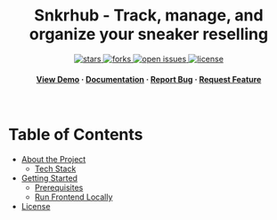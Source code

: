 <div align="center">

  <h1>Snkrhub - Track, manage, and organize your sneaker reselling</h1>

  <!-- Badges -->
<p>
  <!-- Repo info -->
  <a href="https://github.com/nick-0101/ghostbar">
    <img src="https://img.shields.io/github/stars/nick-0101/ghostbar?style=flat-square" alt="stars" />
  </a>
  <a href="https://github.com/nick-0101/ghostbar/network/members">
    <img src="https://img.shields.io/github/forks/nick-0101/ghostbar?style=flat-square" alt="forks" />
  </a>
  <a href="https://github.com/nick-0101/ghostbar/issues/">
    <img src="https://img.shields.io/github/issues/nick-0101/ghostbar?style=flat-square" alt="open issues" />
  </a>
  <a href="https://github.com/nick-0101/ghostbar/blob/master/LICENSE">
    <img src="https://img.shields.io/badge/licence-MIT-brightgreen?style=flat-square" alt="license" />
  </a>
</p>

<h4>
    <a href="https://x.com/nickmd01/status/1937855490333049291/">View Demo</a>
  <span> · </span>
    <a href="#getting-started">Documentation</a>
  <span> · </span>
    <a href="https://github.com/nick-0101/ghostbar/issues/">Report Bug</a>
  <span> · </span>
    <a href="https://github.com/nick-0101/ghostbar/issues/">Request Feature</a>
  </h4>
</div>

<br />

<!-- Table of Contents -->

# Table of Contents

- [About the Project](#about-the-project)
  - [Tech Stack](#tech-stack)
- [Getting Started](#getting-started)
  - [Prerequisites](#prerequisites)
  - [Run Frontend Locally](#run-frontend-locally)
- [License](#license)
